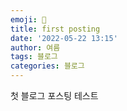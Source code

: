 ```yaml
---
emoji: 👶
title: first posting
date: '2022-05-22 13:15'
author: 여름
tags: 블로그
categories: 블로그
---
```


첫 블로그 포스팅 테스트
